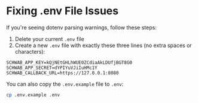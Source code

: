 # Fixing .env File Issues

If you're seeing dotenv parsing warnings, follow these steps:

1. Delete your current `.env` file
2. Create a new `.env` file with exactly these three lines (no extra spaces or characters):
```
SCHWAB_APP_KEY=kQjNEtGHLhWUE0ZCdiaAkLDUfjBGT8G0
SCHWAB_APP_SECRET=dYPIYuVJiIuHMc1Y
SCHWAB_CALLBACK_URL=https://127.0.0.1:8080
```

You can also copy the `.env.example` file to `.env`:
```bash
cp .env.example .env
```
